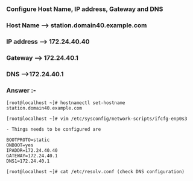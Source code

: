 ### **Configure Host Name, IP address, Gateway and DNS**
### Host Name      --> station.domain40.example.com
### IP address     --> 172.24.40.40
### Gateway        --> 172.24.40.1
### DNS            -->172.24.40.1

### Answer :-

```
[root@localhost ~]# hostnamectl set-hostname station.domain40.example.com

[root@localhost ~]# vim /etc/sysconfig/network-scripts/ifcfg-enp0s3

- Things needs to be configured are 

BOOTPROTO=static
ONBOOT=yes
IPADDR=172.24.40.40
GATEWAY=172.24.40.1
DNS1=172.24.40.1

[root@localhost ~]# cat /etc/resolv.conf (check DNS configuration)



